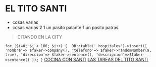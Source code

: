# EL TITO SANTI
- cosas varias
- cosas varias 2
1 un pasito palante
1 un pasito patras
>CITANDO EN LA CITY

`for ($i=0; $i < 100; $i++) { 
            DB::table('_hospitales')->insert([
                'nombre'=> $faker->company(),
                'telefono'=> $faker->randomNumber(9, true),
                'direccion'=> $faker->sentence(),
                'descripcion'=>$faker->sentence()
            ]);
        }`
[COCINA CON SANTI](https://andradecocina.freeddns.org/#)
[LAS TAREAS DEL TITO SANTI](https://a19santi.ooguy.com)